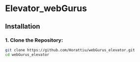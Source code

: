 # Elevator_webGurus

## Installation

### 1. Clone the Repository:
```bash
git clone https://github.com/Horattiu/webGurus_elevator.git
cd webGurus_elevator
